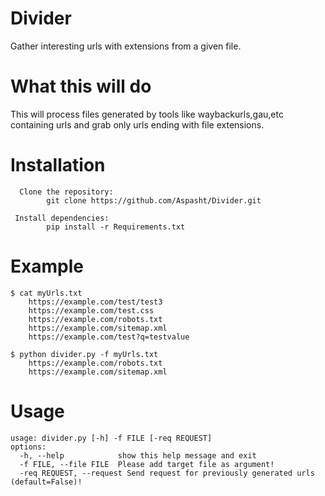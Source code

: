 # Divider
Gather interesting urls with extensions from a given file.

# What this will do
   This will process files generated by tools like waybackurls,gau,etc containing urls and grab only urls ending with file extensions. 

# Installation
      Clone the repository:
            git clone https://github.com/Aspasht/Divider.git
            
     Install dependencies:
            pip install -r Requirements.txt     

# Example
    $ cat myUrls.txt
        https://example.com/test/test3
        https://example.com/test.css
        https://example.com/robots.txt
        https://example.com/sitemap.xml
        https://example.com/test?q=testvalue

    $ python divider.py -f myUrls.txt
        https://example.com/robots.txt
        https://example.com/sitemap.xml
    
# Usage
    usage: divider.py [-h] -f FILE [-req REQUEST]
    options:
      -h, --help            show this help message and exit
      -f FILE, --file FILE  Please add target file as argument!
      -req REQUEST, --request Send request for previously generated urls (default=False)!
